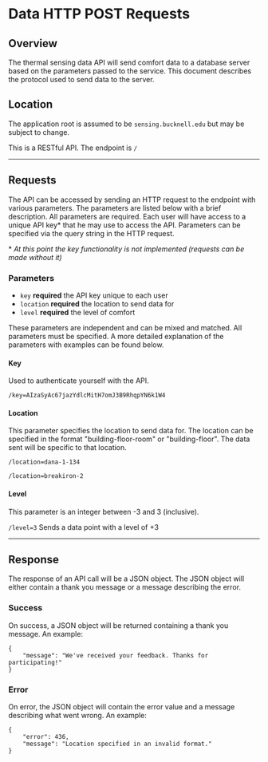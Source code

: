 # Data HTTP POST Requests


## Overview
The thermal sensing data API will send comfort data to a database server based on the parameters passed to the service. This document describes the protocol used to send data to the server.


## Location
The application root is assumed to be `sensing.bucknell.edu` but may be subject to change.

This is a RESTful API. The endpoint is `/`

---

## Requests
The API can be accessed by sending an HTTP request to the endpoint with various parameters. The parameters are listed below with a brief description. All parameters are required. Each user will have access to a unique API key* that he may use to access the API. Parameters can be specified via the query string in the HTTP request.

\* *At this point the key functionality is not implemented (requests can be made without it)*


### Parameters

* `key` **required** the API key unique to each user 
* `location` **required** the location to send data for
* `level` **required** the level of comfort 

These parameters are independent and can be mixed and matched. All parameters must be specified.  A more detailed explanation of the parameters with examples can be found below.

#### Key
Used to authenticate yourself with the API. 

`/key=AIzaSyAc67jazYdlcMitH7omJ3B9RhqpYN6k1W4`


#### Location
This parameter specifies the location to send data for. The location can be specified in the format "building-floor-room" or "building-floor". The data sent will be specific to that location.

`/location=dana-1-134`

`/location=breakiron-2`


#### Level
This parameter is an integer between -3 and 3 (inclusive). 

`/level=3` Sends a data point with a level of +3

---


## Response
The response of an API call will be a JSON object. The JSON object will either contain a thank you message or a message describing the error.


### Success
On success, a JSON object will be returned containing a thank you message. An example:

```
{
	"message": "We've received your feedback. Thanks for participating!"
}
```

### Error
On error, the JSON object will contain the error value and a message describing what went wrong. An example:

```
{
	"error": 436,
	"message": "Location specified in an invalid format."
}
```
